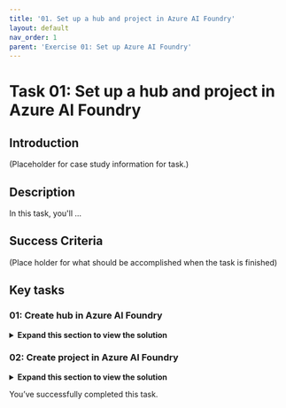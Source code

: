 ```yaml
---
title: '01. Set up a hub and project in Azure AI Foundry'
layout: default
nav_order: 1
parent: 'Exercise 01: Set up Azure AI Foundry'
---
```


# Task 01: Set up a hub and project in Azure AI Foundry 

## Introduction

(Placeholder for case study information for task.)

## Description

In this task, you'll ...

## Success Criteria

(Place holder for what should be accomplished when the task is finished)

## Key tasks

### 01: Create hub in Azure AI Foundry

<details markdown="block">
<summary><strong>Expand this section to view the solution</strong></summary>

1. Open the Microsoft Edge browser, go to the [Azure Portal site](https://portal.azure.com), and sign in with your credentials. 

1. Once signed in to the portal, select the search bar at the top. Search for **Azure AI** and then select **Azure AI Foundry**.

    ![7jzpqzhj.jpg](../media/7jzpqzhj.jpg)

1. From **Azure AI Foundry**, select **+ Create** and then select **Hub**.

    ![bxuqftml.jpg](../media/bxuqftml.jpg)

1. On the **Azure AI hub** page, select your resource group and region (these may differ from the screenshot). Name the hub **azureaihub** and leave the default setting to create a new AI service model. 

1. Select **Review + create**, then select **Create**.

    ![epp203pb.jpg](../media/epp203pb.jpg)

1. Once the deployment is complete, select **Go to resource**.

</details>

### 02: Create project in Azure AI Foundry

<details markdown="block">
<summary><strong>Expand this section to view the solution</strong></summary>

1. From the **azureaihub** page, select **Launch Azure AI Foundry**.

    ![0afvsbl0.jpg](../media/0afvsbl0.jpg)

1. Azure AI Foundry will open in a new tab. You’ll see a pop-up window to create a new project. Enter **project1** and select **Create project**.

    ![8e020hh1.jpg](../media/8e020hh1.jpg)

    {: .important } 
    > The hub is the overarching development environment. Access to the hub allows you to modify the infrastructure, create new hubs, and create projects. Projects exist within a hub and can have different permissions and resources. When granted access to a project, the user is also automatically granted **Reader** level access to the associated hub. The user is also granted the **Inference Deployment Operator** role, which allows them to create deployments on the resource group that the project is in.
    
    ![188na43t.jpg](../media/188na43t.jpg)

</details>

You’ve successfully completed this task. 
